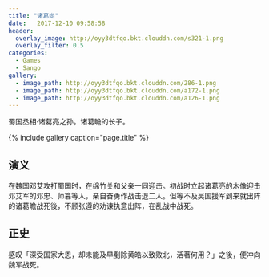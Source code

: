 ```yaml
---
title: "诸葛尚"
date:   2017-12-10 09:58:58
header:
  overlay_image: http://oyy3dtfqo.bkt.clouddn.com/s321-1.png
  overlay_filter: 0.5
categories:
  - Games
  - Sango
gallery:
  - image_path: http://oyy3dtfqo.bkt.clouddn.com/286-1.png
  - image_path: http://oyy3dtfqo.bkt.clouddn.com/a172-1.png
  - image_path: http://oyy3dtfqo.bkt.clouddn.com/a126-1.png
---
```


蜀国丞相·诸葛亮之孙。诸葛瞻的长子。

{% include gallery caption="page.title" %}

## 演义

在魏国邓艾攻打蜀国时，在绵竹关和父亲一同迎击。初战时立起诸葛亮的木像迎击邓艾军的邓忠、师篡等人，亲自奋勇作战击退二人。但等不及吴国援军到来就出阵的诸葛瞻战死後，不顾张遵的劝谏执意出阵，在乱战中战死。

## 正史

感叹「深受国家大恩，却未能及早剷除黄皓以致败北，活著何用？」之後，便冲向魏军战死。